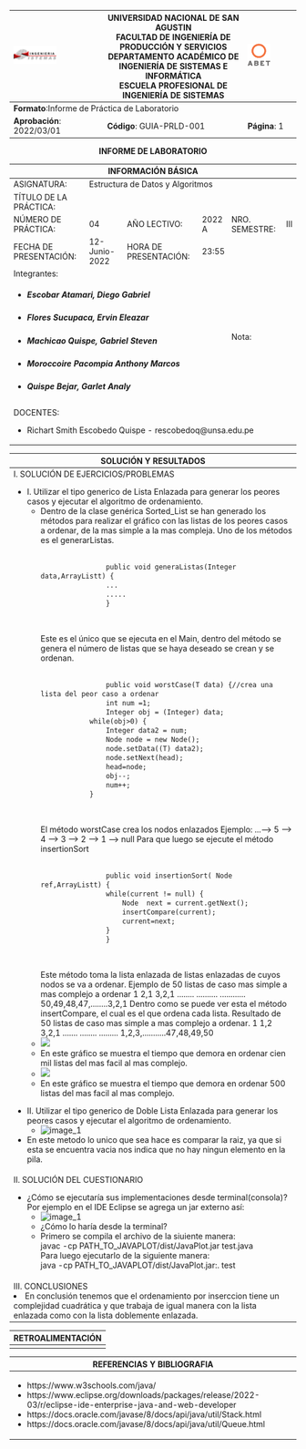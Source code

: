 <div align="center">
<table>
    <theader>
        <tr>
            <td><img src="https://github.com/rescobedoq/pw2/blob/main/epis.png?raw=true" alt="EPIS" style="width:50%; height:auto"/></td>
            <th>
                <span style="font-weight:bold;">UNIVERSIDAD NACIONAL DE SAN AGUSTIN</span><br />
                <span style="font-weight:bold;">FACULTAD DE INGENIERÍA DE PRODUCCIÓN Y SERVICIOS</span><br />
                <span style="font-weight:bold;">DEPARTAMENTO ACADÉMICO DE INGENIERÍA DE SISTEMAS E INFORMÁTICA</span><br />
                <span style="font-weight:bold;">ESCUELA PROFESIONAL DE INGENIERÍA DE SISTEMAS</span>
            </th>
            <td><img src="https://github.com/rescobedoq/pw2/blob/main/abet.png?raw=true" alt="ABET" style="width:50%; height:auto"/></td>
        </tr>
    </theader>
    <tbody>
        <tr><td colspan="3"><span style="font-weight:bold;">Formato</span>:Informe de Práctica de Laboratorio</td></tr>
        <tr><td><span style="font-weight:bold;">Aprobación</span>:  2022/03/01</td><td><span style="font-weight:bold;">Código</span>: GUIA-PRLD-001</td><td><span style="font-weight:bold;">Página</span>: 1</td></tr>
    </tbody>
</table>
</div>

<div align="center">
<span style="font-weight:bold;">INFORME DE LABORATORIO</span><br />
</div>


<table>
<theader>
<tr><th colspan="6">INFORMACIÓN BÁSICA</th></tr>
</theader>
<tbody>
<tr><td>ASIGNATURA:</td><td colspan="5">Estructura de Datos y Algoritmos</td></tr>
<tr><td>TÍTULO DE LA PRÁCTICA:</td><td colspan="5"Sort y Listas Enlazadas</td></tr>
<tr>
<td>NÚMERO DE PRÁCTICA:</td><td>04</td><td>AÑO LECTIVO:</td><td>2022 A</td><td>NRO. SEMESTRE:</td><td>III</td>
</tr>
<tr>
<td>FECHA DE PRESENTACIÓN:</td><td>12-Junio-2022</td><td>HORA DE PRESENTACIÓN:</td><td colspan="3">23:55</td>
</tr>
<tr><td colspan="4">Integrantes:
        <ul>
            <li><h5>Escobar Atamari, Diego Gabriel</h5></li>
            <li><h5>Flores Sucupaca, Ervin Eleazar </h5></li>
            <li><h5>Machicao Quispe, Gabriel Steven</h5></li>
            <li><h5>Moroccoire Pacompia Anthony Marcos</h5></li>
            <li><h5>Quispe Bejar, Garlet Analy</h5></li>
        </ul>
    </td>
    <td colspan="2">Nota:</td>
</<tr>
<tr><td colspan="6">DOCENTES:
<ul>
<li>Richart Smith Escobedo Quispe - rescobedoq@unsa.edu.pe</li>
</ul>
</td>
</<tr>
</tdbody>
</table>

<table>
    <theader>
        <tr><th colspan="6">SOLUCIÓN Y RESULTADOS</th></tr>
    </theader>
    <tbody>
        <tr><td colspan="6">I. SOLUCIÓN DE EJERCICIOS/PROBLEMAS
          <ul>
          <li>I. Utilizar el tipo generico de Lista Enlazada para generar los peores casos y ejecutar el algoritmo de ordenamiento.
             <ul>
		<li> Dentro de la clase genérica Sorted_List se han generado los métodos para realizar el gráfico con las listas de los peores casos a ordenar, de la mas simple a la mas compleja.
		  Uno de los métodos es el generarListas.
		<pre>
		     <code> 
			    public void generaListas(Integer data,ArrayList<Long>t) {
				...
				.....
			    }   
		     </code>
		</pre>
		  Este es el único que se ejecuta en el Main, dentro del método se genera el número de listas que se haya deseado se crean y se ordenan.
		<pre>
		     <code> 
			    public void worstCase(T data) {//crea una lista del peor caso a ordenar
				int num =1;
				Integer obj = (Integer) data;
			while(obj>0) {
				Integer data2 = num;
				Node<T> node = new Node<T>();
				node.setData((T) data2);
				node.setNext(head);
				head=node;
				obj--;
				num++;
			}
		     </code>
		</pre>
		 El método worstCase crea los nodos enlazados Ejemplo:  ...--> 5 --> 4 --> 3 --> 2 --> 1 -->  null  
		 Para que luego se ejecute el método insertionSort  
		<pre>
		     <code> 
			    public void insertionSort( Node <T> ref,ArrayList<Long>t) {
				while(current != null) {
				  	Node <T> next = current.getNext(); 
					insertCompare(current);
					current=next;
				}
			    }
		     </code>
		</pre>
		Este método toma la lista enlazada de listas enlazadas de cuyos nodos se va a ordenar.
		Ejemplo de 50 listas de caso mas simple a mas complejo a ordenar
		1
		2,1
		3,2,1
		........
		..........
		............
		50,49,48,47,........3,2,1
		Dentro como se puede ver esta el método insertCompare, el cual es el que ordena cada lista.
		Resultado de 50 listas de caso mas simple a mas complejo a ordenar.
		1
		1,2
		3,2,1
		.......
		........
		.........
		1,2,3,...........47,48,49,50	
	     </li>
	     <li><img src="https://i.postimg.cc/6qxqNWVg/Lista-Enlazada.jpg?raw=true"></li>
 	     <li>En este gráfico se muestra el tiempo que demora en ordenar cien mil listas del mas facil al mas complejo. </li>
	    </ul>
            <ul>
	     <li><img src="https://i.postimg.cc/SxHfz8mM/imagen-2022-06-12-181131030.pngraw=true"></li>
 	     <li>En este gráfico se muestra el tiempo que demora en ordenar 500 listas del mas facil al mas complejo. </li>
	    </ul>
           </li>
          </ul>
          <ul>
          <li>II. Utilizar el tipo generico de Doble Lista Enlazada para generar los peores casos y ejecutar el algoritmo de ordenamiento.
          <ul>
	     <li><img src="img/isEmpty.png?raw=true" alt="image_1"></li>
	      </ul>
           <li>En este metodo lo unico que sea hace es comparar la raiz, ya que si esta se encuentra vacia nos indica que no hay ningun elemento en la pila.</li>
          </td></tr>   
        <tr><td colspan="6">II. SOLUCIÓN DEL CUESTIONARIO
         <ul>
         <li>¿Cómo se ejecutaría sus implementaciones desde terminal(consola)? Por ejemplo en el IDE Eclipse se agrega un jar externo así:
              <ul>
                   <li><img src="https://i.postimg.cc/VkzW91tY/imagen-2022-06-12-181405136.png?raw=true" alt="image_1"></li>
                   <li>¿Cómo lo haría desde la terminal?</li>
                <li>Primero se compila el archivo de la siuiente manera:</br>
                    javac -cp PATH_TO_JAVAPLOT/dist/JavaPlot.jar test.java</br>
                    Para luego ejecutarlo de la siguiente manera: </br>
                    java -cp PATH_TO_JAVAPLOT/dist/JavaPlot.jar:. test
		</li>
               </ul>
           </li>
         </ul>
        </td></tr>
        <tr><td colspan="6">III. CONCLUSIONES
           <li>En conclusión tenemos que el ordenamiento por inserccion tiene un complejidad cuadrática y que trabaja de igual manera con la lista enlazada como con la lista doblemente enlazada.</li>
</td></tr>
 </tbody>
</table>

<table>
    <theader>
        <tr><th>RETROALIMENTACIÓN</th></tr>
    </theader>
    <tbody>
         <tr><td colspan="6">                       </td></tr>
    </tbody>
</table>

<table>
    <theader>
        <tr><th>REFERENCIAS Y BIBLIOGRAFIA</th></tr>
    </theader>
    <tbody>
        <tr><td>
            <ul>
                <li>https://www.w3schools.com/java/</li>
                <li>https://www.eclipse.org/downloads/packages/release/2022-03/r/eclipse-ide-enterprise-java-and-web-developer</li>
                <li>https://docs.oracle.com/javase/8/docs/api/java/util/Stack.html</li>
                <li>https://docs.oracle.com/javase/8/docs/api/java/util/Queue.html</li>
            </ul></td>
        </tr>
    </tbody>
</table>
